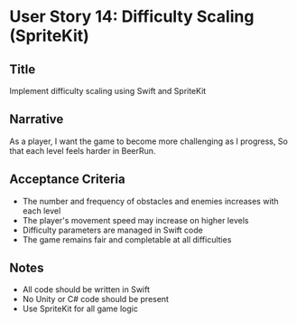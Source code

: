 # User Story 14: Difficulty Scaling (SpriteKit)

## Title
Implement difficulty scaling using Swift and SpriteKit

## Narrative
As a player,
I want the game to become more challenging as I progress,
So that each level feels harder in BeerRun.

## Acceptance Criteria
- The number and frequency of obstacles and enemies increases with each level
- The player's movement speed may increase on higher levels
- Difficulty parameters are managed in Swift code
- The game remains fair and completable at all difficulties

## Notes
- All code should be written in Swift
- No Unity or C# code should be present
- Use SpriteKit for all game logic